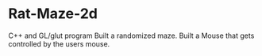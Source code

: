 # Rat-Maze-2d
C++ and GL/glut program
Built a randomized maze.
Built a Mouse that gets controlled by the users mouse.
